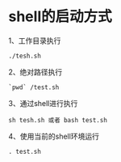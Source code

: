# shell的启动方式
1、工作目录执行
```
./tesh.sh
```

2、绝对路径执行
```
`pwd` /test.sh
```

3、通过shell进行执行
```
sh tesh.sh 或者 bash test.sh
```

4、使用当前的shell环境运行
```
. test.sh
```